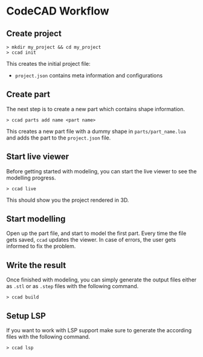 # CodeCAD Workflow

## Create project

```
> mkdir my_project && cd my_project
> ccad init
```

This creates the initial project file:

- `project.json` contains meta information and configurations

## Create part

The next step is to create a new part which contains shape information.

```
> ccad parts add name <part name>
```

This creates a new part file with a dummy shape in `parts/part_name.lua` and adds the part to the `project.json` file.

## Start live viewer

Before getting started with modeling, you can start the live viewer to see the modelling progress.

```
> ccad live
```

This should show you the project rendered in 3D.

## Start modelling

Open up the part file, and start to model the first part. Every time the file gets saved, `ccad` updates the viewer. In case of errors, the user gets informed to fix the problem.

## Write the result

Once finished with modeling, you can simply generate the output files either as `.stl` or as `.step` files with the following command.

```
> ccad build
```

## Setup LSP

If you want to work with LSP support make sure to generate the according files with the following command.

```
> ccad lsp
```
